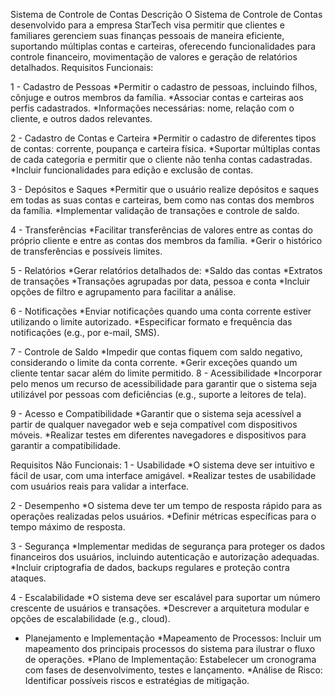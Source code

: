 Sistema de Controle de Contas
Descrição
O Sistema de Controle de Contas desenvolvido para a empresa StarTech visa permitir que clientes e familiares gerenciem suas finanças pessoais de maneira eficiente,
suportando múltiplas contas e carteiras, oferecendo funcionalidades para controle financeiro, movimentação de valores e geração de relatórios detalhados.
Requisitos Funcionais:

1 - Cadastro de Pessoas
*Permitir o cadastro de pessoas, incluindo filhos, cônjuge e outros membros da família.
*Associar contas e carteiras aos perfis cadastrados.
*Informações necessárias: nome, relação com o cliente, e outros dados relevantes.

2 - Cadastro de Contas e Carteira
*Permitir o cadastro de diferentes tipos de contas: corrente, poupança e carteira física.
*Suportar múltiplas contas de cada categoria e permitir que o cliente não tenha contas cadastradas.
*Incluir funcionalidades para edição e exclusão de contas.

3 - Depósitos e Saques
*Permitir que o usuário realize depósitos e saques em todas as suas contas e carteiras, bem como nas contas dos membros da família.
*Implementar validação de transações e controle de saldo.

4 - Transferências
*Facilitar transferências de valores entre as contas do próprio cliente e entre as contas dos membros da família.
*Gerir o histórico de transferências e possíveis limites.

5 - Relatórios
*Gerar relatórios detalhados de:
*Saldo das contas
*Extratos de transações
*Transações agrupadas por data, pessoa e conta
*Incluir opções de filtro e agrupamento para facilitar a análise.

6 - Notificações
*Enviar notificações quando uma conta corrente estiver utilizando o limite autorizado.
*Especificar formato e frequência das notificações (e.g., por e-mail, SMS).

7 - Controle de Saldo
*Impedir que contas fiquem com saldo negativo, considerando o limite da conta corrente.
*Gerir exceções quando um cliente tentar sacar além do limite permitido.
8 - Acessibilidade
*Incorporar pelo menos um recurso de acessibilidade para garantir que o sistema seja utilizável por pessoas com deficiências (e.g., suporte a leitores de tela).

9 - Acesso e Compatibilidade
*Garantir que o sistema seja acessível a partir de qualquer navegador web e seja compatível com dispositivos móveis.
*Realizar testes em diferentes navegadores e dispositivos para garantir a compatibilidade.

Requisitos Não Funcionais:
1 - Usabilidade
*O sistema deve ser intuitivo e fácil de usar, com uma interface amigável.
*Realizar testes de usabilidade com usuários reais para validar a interface.

2 - Desempenho
*O sistema deve ter um tempo de resposta rápido para as operações realizadas pelos usuários.
*Definir métricas específicas para o tempo máximo de resposta.

3 - Segurança
*Implementar medidas de segurança para proteger os dados financeiros dos usuários, incluindo autenticação e autorização adequadas.
*Incluir criptografia de dados, backups regulares e proteção contra ataques.

4 - Escalabilidade
*O sistema deve ser escalável para suportar um número crescente de usuários e transações.
*Descrever a arquitetura modular e opções de escalabilidade (e.g., cloud).

- Planejamento e Implementação
*Mapeamento de Processos: Incluir um mapeamento dos principais processos do sistema para ilustrar o fluxo de operações.
*Plano de Implementação: Estabelecer um cronograma com fases de desenvolvimento, testes e lançamento.
*Análise de Risco: Identificar possíveis riscos e estratégias de mitigação.
